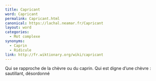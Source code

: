 ```yaml
---
title: Capricant
word: Capricant
permalink: Capricant.html
canonical: https://lachal.neamar.fr/Capricant
layout: word
categories:
  - Mot complexe
synonyms:
  - Caprin
  - Ridicule
link: http://fr.wiktionary.org/wiki/capricant
---
```


Qui se rapproche de la chèvre ou du caprin. Qui est digne d’une chèvre : sautillant, désordonné

